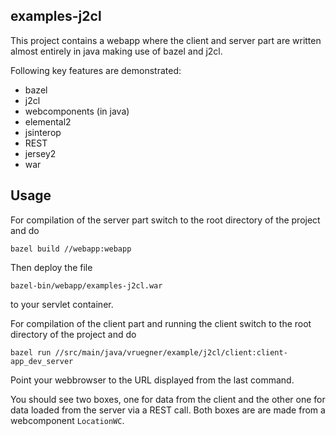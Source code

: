 ## examples-j2cl
This project contains a webapp where the client and server part are written almost entirely in java making use of bazel and j2cl.

Following key features are demonstrated:
+ bazel
+ j2cl
+ webcomponents (in java)
+ elemental2
+ jsinterop
+ REST
+ jersey2
+ war

## Usage
For compilation of the server part switch to the root directory of the project and do

```
bazel build //webapp:webapp
```
Then deploy the file

```
bazel-bin/webapp/examples-j2cl.war
```

to your servlet container.

For compilation of the client part and running the client switch to the root directory of the project and do

```
bazel run //src/main/java/vruegner/example/j2cl/client:client-app_dev_server
```

Point your webbrowser to the URL displayed from the last command.

You should see two boxes, one for data from the client and the other one for data loaded from the server via a REST call.
Both boxes are are made from a webcomponent ```LocationWC```.
